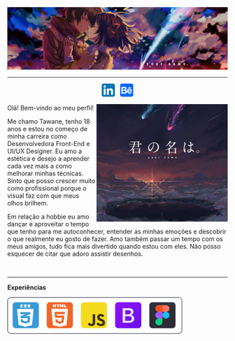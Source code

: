 <img src="https://github.com/TawaneSouzaOL/TawaneSouzaOL/blob/main/Readme/735918.png?raw=true"/>
<!--créditos da imagem: https://wall.alphacoders.com/big.php?i=735918&lang=Portuguese -->

<hr>
<p align='center'>
<a href="https://www.linkedin.com/in/tawane-souza-de-oliveira/" target="_blank"><img src="https://github.com/TawaneSouzaOL/TawaneSouzaOL/blob/main/Readme/Rectangle%2018.png?raw=true" width="30px"/></a>&nbsp;&nbsp;
<a href="https://www.behance.net/tawanesouza" target="_blank"><img src="https://github.com/TawaneSouzaOL/TawaneSouzaOL/blob/main/Readme/Rectangle%2017.png?raw=true" width="30px"/></a>
</p>
<img src="https://github.com/TawaneSouzaOL/TawaneSouzaOL/blob/main/Readme/your_name.png?raw=true" width="300px" align="right"/>
<!--créditos da imagem: https://www.artstation.com/adriabie -->

Olá! Bem-vindo ao meu perfil!

Me chamo Tawane, tenho 18 anos e estou no começo de minha carreira como Desenvolvedora Front-End e UI/UX Designer. Eu amo a estética e desejo a aprender cada vez mais a como melhorar minhas técnicas. Sinto que posso crescer muito como profissional porque o visual faz com que meus olhos brilhem. 


Em relação a hobbie eu amo dançar e aproveitar o tempo que tenho para me autoconhecer, entender as minhas emoções e descobrir o que realmente eu gosto de fazer. Amo também passar um tempo com os meus amigos, tudo fica mais divertido quando estou com eles. Não posso esquecer de citar que adoro assistir desenhos.

<br>
<hr>

<strong>Experiências</strong>

<img src="https://github.com/TawaneSouzaOL/TawaneSouzaOL/blob/main/Readme/Group%201.png?raw=true" width="400px">
<!--créditos da imagem: html: https://www.iconfinder.com/icons/939737/html5_icon_%E2%80%A2_html_icon
css: https://www.pngkey.com/maxpic/u2r5y3w7q8t4r5w7/
figma: https://icon-icons.com/pt/icone/figma-logo/147289
-->
